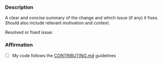 <!--🔅🔅🔅🔅🔅🔅🔅🔅🔅🔅🔅🔅🔅🔅🔅🔅🔅🔅🔅🔅🔅🔅🔅🔅🔅🔅🔅🔅🔅🔅🔅

You can expedite processing of your PR by using this template to provide context
and additional information. Before actually opening a PR please make sure that it
does NOT fall into any of the following categories

🚫 Spam PRs (accidental or intentional) - these will result in a 7 / 30 / ∞ days ban from
interacting with the project depending on reoccurrence and severity. You can find more
information [here](https://pwning.owasp-juice.shop/companion-guide/latest/part3/contribution.html#_handling_of_spam_prs).

🚫 Lazy typo fixing PRs - if you fix a typo in a file, your PR will only be merged
if all other typos in the same file are also fixed with the same PR

🚫 If you fail to provide any _Description_ below, your PR will be considered spam.
If you do not check the _Affirmation_ box below, your PR will not be merged.

🔅🔅🔅🔅🔅🔅🔅🔅🔅🔅🔅🔅🔅🔅🔅🔅🔅🔅🔅🔅🔅🔅🔅🔅🔅🔅🔅🔅🔅🔅🔅🔅🔅-->

### Description

<!-- ✍️-->
A clear and concise summary of the change and which issue (if any) it fixes. Should also include relevant motivation and context.

Resolved or fixed issue: <!-- ✍️ Add GitHub issue number in format `#0000` or `none` -->

### Affirmation

- [ ] My code follows the [CONTRIBUTING.md](https://github.com/juice-shop/juice-shop/blob/master/CONTRIBUTING.md) guidelines
